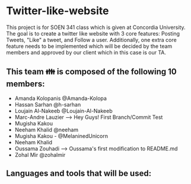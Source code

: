 # Twitter-like-website
This project is for SOEN 341 class which is given at Concordia University. The goal is to create a twitter like website with 3 core features: Posting Tweets, "Like" a tweet, and Follow a user. Additionally, one extra core feature needs to be implemented which will be decided by the team members and approved by our client which in this case is our TA.

## This team :family: is composed of the following 10 members:

- Amanda Kolopanis @Amanda-Kolopa
- Hassan Sarhan @h-sarhan
- Loujain Al-Nakeeb @Loujain-Al-Nakeeb
- Marc-Andre Lauzier                --> Hey Guys! First Branch/Commit Test
- Mugisha Kakou
- Neeham Khalid @neeham
- Mugisha Kakou	- @MelaninedUnicorn
- Neeham Khalid
- Oussama Zouhadi --> Oussama's first modification to README.md 
- Zohal Mir @zohalmir

## Languages and tools that will be used:
